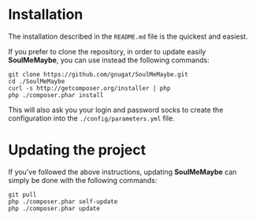 # Installation

The installation described in the `README.md` file is the quickest and easiest.

If you prefer to clone the repository, in order to update easily
**SoulMeMaybe**, you can use instead the following commands:

    git clone https://github.com/gnugat/SoulMeMaybe.git
    cd ./SoulMeMaybe
    curl -s http://getcomposer.org/installer | php
    php ./composer.phar install

This will also ask you your login and password socks to create the
configuration into the `./config/parameters.yml` file.

# Updating the project

If you've followed the above instructions, updating **SoulMeMaybe** can simply
be done with the following commands:

    git pull
    php ./composer.phar self-update
    php ./composer.phar update
